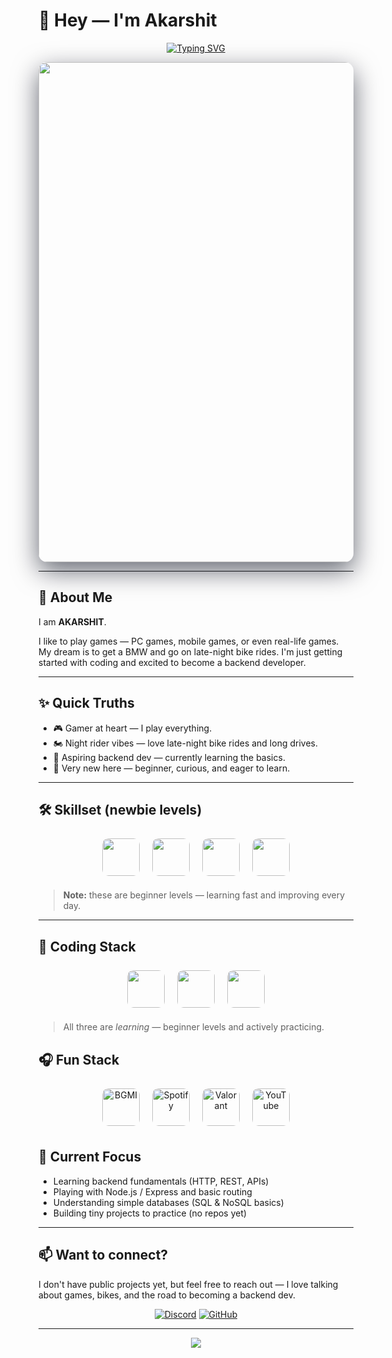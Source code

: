 # 👋 Hey — I'm **Akarshit**

<div align="center">

[![Typing SVG](https://readme-typing-svg.herokuapp.com?font=Fira+Code\&weight=700\&size=36\&pause=700\&color=00D9FF\&center=true\&vCenter=true\&width=1000\&lines=Student+Developer;C%2B%2B+Learner;Math+%26+Logic;Automation+Tinkerer;Always+Curious)](https://git.io/typing-svg)

</div>

<div align="center">

<!-- different cool GIF -->

<img src="https://user-images.githubusercontent.com/22107794/139580686-887df369-edb8-4bc8-b607-4fbf6d7e4866.gif" width="800" style="border-radius:14px;box-shadow:0 14px 40px rgba(2,6,23,0.6)"/>

</div>

---

## 🚀 About Me

I am **AKARSHIT**.

I like to play games — PC games, mobile games, or even real-life games. My dream is to get a BMW and go on late-night bike rides. I'm just getting started with coding and excited to become a backend developer.

---

## ✨ Quick Truths

* 🎮 Gamer at heart — I play everything.
* 🏍️ Night rider vibes — love late-night bike rides and long drives.
* 🔧 Aspiring backend dev — currently learning the basics.
* 🌱 Very new here — beginner, curious, and eager to learn.

---

## 🛠️ Skillset (newbie levels)

<div align="center">

<img src="https://img.shields.io/badge/Backend-20%25-0088CC?style=for-the-badge" height="60" style="margin:8px;border-radius:10px;"/>
<img src="https://img.shields.io/badge/Databases-12%25-DB7B2B?style=for-the-badge" height="60" style="margin:8px;border-radius:10px;"/>
<img src="https://img.shields.io/badge/Node.js-18%25-339933?style=for-the-badge" height="60" style="margin:8px;border-radius:10px;"/>
<img src="https://img.shields.io/badge/Git-10%25-F05032?style=for-the-badge" height="60" style="margin:8px;border-radius:10px;"/>

</div>

> **Note:** these are beginner levels — learning fast and improving every day.

---

## 🧰 Coding Stack

<div align="center">

<img src="https://img.shields.io/badge/Python-30%25-3776AB?style=for-the-badge&logo=python&logoColor=white" height="60" style="margin:8px;border-radius:10px;"/>
<img src="https://img.shields.io/badge/C%2B%2B-25%25-00599C?style=for-the-badge&logo=c%2B%2B&logoColor=white" height="60" style="margin:8px;border-radius:10px;"/>
<img src="https://img.shields.io/badge/JavaScript-20%25-F7DF1E?style=for-the-badge&logo=javascript&logoColor=black" height="60" style="margin:8px;border-radius:10px;"/>

</div>

> All three are *learning* — beginner levels and actively practicing.

## 🎧 Fun Stack

<div align="center">

<img alt="BGMI" src="https://img.shields.io/badge/BGMI-Playing-orange?style=for-the-badge" height="60" style="margin:8px;border-radius:10px;" />
<img alt="Spotify" src="https://img.shields.io/badge/Spotify-1DB954?style=for-the-badge&logo=spotify&logoColor=white" height="60" style="margin:8px;border-radius:10px;" />
<img alt="Valorant" src="https://img.shields.io/badge/Valorant-Competitive-red?style=for-the-badge" height="60" style="margin:8px;border-radius:10px;" />
<img alt="YouTube" src="https://img.shields.io/badge/YouTube-FF0000?style=for-the-badge&logo=youtube&logoColor=white" height="60" style="margin:8px;border-radius:10px;" />

</div>

## 🎯 Current Focus

* Learning backend fundamentals (HTTP, REST, APIs)
* Playing with Node.js / Express and basic routing
* Understanding simple databases (SQL & NoSQL basics)
* Building tiny projects to practice (no repos yet)

---

## 📫 Want to connect?

I don't have public projects yet, but feel free to reach out — I love talking about games, bikes, and the road to becoming a backend dev.

<div align="center">

[![Discord](https://img.shields.io/badge/Discord-5865F2?style=for-the-badge\&logo=discord\&logoColor=white)](#)
[![GitHub](https://img.shields.io/badge/GitHub-181717?style=for-the-badge\&logo=github\&logoColor=white)](#)

</div>

---

<div align="center">
  <img src="https://capsule-render.vercel.app/api?type=waving&color=gradient&height=120&section=footer"/>
</div>

